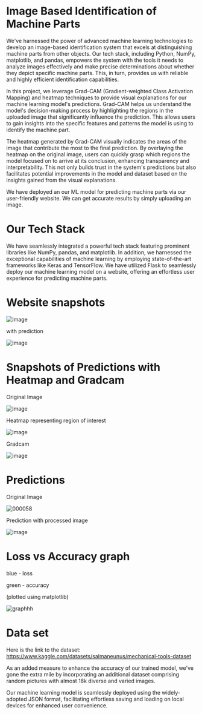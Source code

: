 # Image Based Identification of Machine Parts
We've harnessed the power of advanced machine learning technologies to develop an image-based identification system that excels at distinguishing machine parts from other objects. Our tech stack, including Python, NumPy, matplotlib, and pandas, empowers the system with the tools it needs to analyze images effectively and make precise determinations about whether they depict specific machine parts. This, in turn, provides us with reliable and highly efficient identification capabilities.

In this project, we leverage Grad-CAM (Gradient-weighted Class Activation Mapping) and heatmap techniques to provide visual explanations for our machine learning model's predictions. Grad-CAM helps us understand the model's decision-making process by highlighting the regions in the uploaded image that significantly influence the prediction. This allows users to gain insights into the specific features and patterns the model is using to identify the machine part.

The heatmap generated by Grad-CAM visually indicates the areas of the image that contribute the most to the final prediction. By overlaying the heatmap on the original image, users can quickly grasp which regions the model focused on to arrive at its conclusion, enhancing transparency and interpretability. This not only builds trust in the system's predictions but also facilitates potential improvements in the model and dataset based on the insights gained from the visual explanations.

We have deployed an our ML model for predicting machine parts via our user-friendly website. We can get accurate results by simply uploading an image. 

# Our Tech Stack
We have seamlessly integrated a powerful tech stack featuring prominent libraries like NumPy, pandas, and matplotlib. In addition, we harnessed the exceptional capabilities of machine learning by employing state-of-the-art frameworks like Keras and TensorFlow. We have utilized Flask to seamlessly deploy our machine learning model on a website, offering an effortless user experience for predicting machine parts.

# Website snapshots

![image](https://github.com/trushee/Image-Classification-of-Machine-Parts/assets/104219535/9fcec035-9b58-4c50-a341-ecf0af904c81)

with prediction


![image](https://github.com/trushee/Image-Classification-of-Machine-Parts/assets/104219535/56297fab-a4d6-4311-816b-046d9a8b21ab)



# Snapshots of Predictions with Heatmap and Gradcam

Original Image

![image](https://github.com/trushee/ML_CS/assets/104219535/cf07bbdb-a777-4aca-b03d-aff7f7c5eeaf)

Heatmap representing region of interest

![image](https://github.com/trushee/ML_CS/assets/104219535/300ea2f8-fd0c-4a5c-8c1b-99b2d4b1b3ea)

Gradcam

![image](https://github.com/trushee/ML_CS/assets/104219535/52c09e51-0b98-487c-ba11-eb89ffcb3e84)


# Predictions

Original Image

![000058](https://github.com/trushee/ML_CS/assets/104219535/17bfc693-fd9e-49ee-97a1-5539eb405cf4)


Prediction with processed image

![image](https://github.com/trushee/ML_CS/assets/104219535/0b39208b-c8da-4309-89fd-217caf04bc8d)



# Loss vs Accuracy graph 
blue - loss

green - accuracy

(plotted using matplotlib)

![graphhh](https://github.com/trushee/ML_CS/assets/104219535/b8ccc9d8-d60b-4ac5-a228-a1757c0bfc91)

# Data set 
Here is the link to the dataset: https://www.kaggle.com/datasets/salmaneunus/mechanical-tools-dataset

As an added measure to enhance the accuracy of our trained model, we've gone the extra mile by incorporating an additional dataset comprising random pictures with almost 18k diverse and varied images.

Our machine learning model is seamlessly deployed using the widely-adopted JSON format, facilitating effortless saving and loading on local devices for enhanced user convenience.


